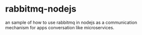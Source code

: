 # rabbitmq-nodejs
an sample of how to use rabbitmq in nodejs as a communication mechanism for apps conversation like microservices.

